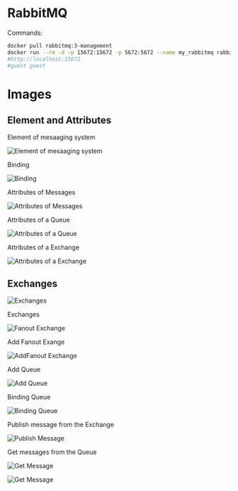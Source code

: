 # RabbitMQ

Commands:

````bash
docker pull rabbitmq:3-management
docker run --rm -d -p 15672:15672 -p 5672:5672 --name my_rabbitmq rabbitmq:3-management
#http://localhost:15672
#guest guest
````

# Images

## Element and Attributes

Element of mesaaging system

![Element of mesaaging system](./img/1.png)

Binding

![Binding](./img/2.png)

Attributes of Messages

![Attributes of Messages](./img/3.png)

Attributes of a Queue

![Attributes of a Queue](./img/4.png)

Attributes of a Exchange

![Attributes of a Exchange](./img/5.png)

## Exchanges

![Exchanges](./img/6.png)

Exchanges

![Fanout Exchange](./img/7.png)

Add Fanout Exange

![ AddFanout Exchange](./img/8.png)

Add Queue

![Add Queue](./img/9.png)


Binding Queue

![Binding Queue](./img/10.png)

Publish message from the Exchange

![Publish Message](./img/11.png)

Get messages from the Queue

![Get Message](./img/12.png)

![Get Message](./img/13.png)